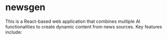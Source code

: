 # newsgen
This is a React-based web application that combines multiple AI functionalities to create dynamic content from news sources. Key features include:
